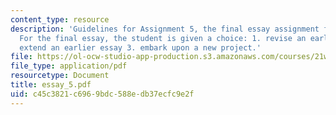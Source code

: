 ```yaml
---
content_type: resource
description: 'Guidelines for Assignment 5, the final essay assignment for the course.
  For the final essay, the student is given a choice: 1. revise an earlier essay 2.
  extend an earlier essay 3. embark upon a new project.'
file: https://ol-ocw-studio-app-production.s3.amazonaws.com/courses/21w-735-writing-and-reading-the-essay-fall-2004/c45c3821c6969bdc588edb37ecfc9e2f_essay_5.pdf
file_type: application/pdf
resourcetype: Document
title: essay_5.pdf
uid: c45c3821-c696-9bdc-588e-db37ecfc9e2f
---
```

